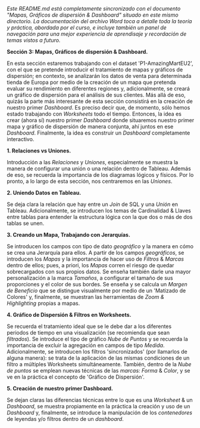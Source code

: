 _Este README.md está completamente sincronizado con el documento "Mapas, Gráficos de dispersión & Dashboard" situado en este mismo directorio. La documentación del archivo Word toca a detalle toda la teoría y práctica, abordada por el curso, e incluye también un panel de navegación para una mejor experiencia de aprendisaje y recordación de temas vistos a futuro._

**Sección 3: Mapas, Gráficos de dispersión & Dashboard.**

En esta sección estaremos trabajando con el dataset 'P1-AmazingMartEU2', con el que se pretende introducir el tratamiento de mapas y gráficos de dispersión; en contexto, se analizarán los datos de venta para determinada tienda de Europa por medio de la creación de un mapa que pretenda evaluar su rendimiento en diferentes regiones y, adicionalmente, se creará un gráfico de dispersión para el análisis de sus clientes. Más allá de eso, quizás la parte más interesante de esta sección consistirá en la creación de nuestro primer _Dashboard_. Es preciso decir que, de momento, sólo hemos estado trabajando con _Worksheets_ todo el tiempo. Entonces, la idea es crear (ahora sí) nuestro primer _Dashboard_ donde situaremos nuestro primer mapa y gráfico de dispersión de manera conjunta, ahí juntos en ese _Dashboard_. Finalmente, la idea es construir un _Dashboard_ completamente interactivo.

**1. Relaciones vs Uniones.**

Introducción a las _Relaciones_ y _Uniones_, especialmente se muestra la manera de configurar una unión o una relación dentro de Tableau. Además de eso, se recuerda la importancia de los diagramas lógicos y físicos. Por lo pronto, a lo largo de esta sección, nos centraremos en las _Uniones_. 

**2. Uniendo Datos en Tableau.**

Se deja clara la relación que hay entre un _Join_ de SQL y una _Unión_ en Tableau. Adicionalmente, se introducen los temas de Cardinalidad & Llaves entre tablas para entender la estructura lógica con la que dos o más de dos tablas se unen.  

**3. Creando un Mapa, Trabajando con Jerarquías.**

Se introducen los campos con tipo de dato _geográfico_ y la manera en cómo se crea una Jerarquía para ellos. A partir de los campos _geográficos_, se introducen los _Mapas_ y la importancia de hacer uso de _Filtros_ & _Marcas_ dentro de ellos; pues, a priori, los _Mapas_ corren el riesgo de quedar sobrecargados con sus propios datos. Se enseña también darle una mayor personalización a la marca _Tamaños_, a configurar el tamaño de sus proporciones y el color de sus bordes. Se enseña y se calcula un _Margen de Beneficio_ que se distingue visualmente por medio de un 'Matizado de Colores' y, finalmente, se muestran las herramientas de _Zoom & Highlighting_ propias a mapas.

**4. Gráfico de Dispersión & Filtros en Worksheets.**

Se recuerda el tratamiento ideal que se le debe dar a los diferentes periodos de tiempo en una visualización (se recomienda que sean _filtrados_). Se introduce el tipo de gráfico _Nube de Puntos_ y se recuerda la importancia de excluir la agregación en campos de tipo _Medida_. Adicionalmente, se introducen los filtros 'sincronizados' (por llamarlos de alguna manera): se trata de la aplicación de las mismas condiciones de un filtro a múltiples Worksheets simultáneamente. También, dentro de la _Nube de puntos_ se emplean nuevas técnicas de las _marcas:_ _Forma_ & _Color_, y se ve en la práctica el concepto de 'Gráfico de Dispersión'. 

**5. Creación de nuestro primer Dashboard.**

Se dejan claras las diferencias técnicas entre lo que es una _Worksheet_ & un _Dashboard_, se muestra propiamente en la práctica la creación y uso de un _Dashboard_ y, finalmente, se introduce la manipulación de los _contenedores_ de leyendas y/o filtros dentro de un _dashboard_.


